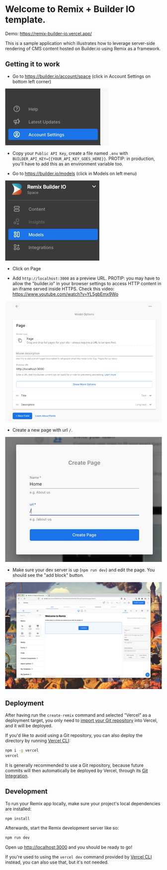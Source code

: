 # Welcome to Remix + Builder IO template.

Demo: https://remix-builder-io.vercel.app/

This is a sample application which illustrates how to leverage server-side rendering of CMS content hosted on Builder.io using Remix as a framework.

## Getting it to work

- Go to https://builder.io/account/space (click in Account Settings on bottom left corner)

![Account settings](public/account-settings.png)

- Copy your `Public API Key`, create a file named `.env` with `BUILDER_API_KEY={{YOUR_API_KEY_GOES_HERE}}`. PROTIP: in production, you'll have to add this as an environment variable too.

- Go to https://builder.io/models (click in Models on left menu)

![Models](public/models.png)

- Click on Page

- Add `http://localhost:3000` as a preview URL. PROTIP: you may have to allow the "builder.io" in your browser settings to access HTTP content in an iframe served inside HTTPS. Check this video: https://www.youtube.com/watch?v=YL5gbEmx9Wo

![Page - Preview URL](public/page-detail.png)

- Create a new page with url `/`. 

![Create page at /](public/create-page.png)

- Make sure your dev server is up (`npm run dev`) and edit the page. You should see the "add block" button.

![Add block](public/add-block.png)

## Deployment

After having run the `create-remix` command and selected "Vercel" as a deployment target, you only need to [import your Git repository](https://vercel.com/new) into Vercel, and it will be deployed.

If you'd like to avoid using a Git repository, you can also deploy the directory by running [Vercel CLI](https://vercel.com/cli):

```sh
npm i -g vercel
vercel
```

It is generally recommended to use a Git repository, because future commits will then automatically be deployed by Vercel, through its [Git Integration](https://vercel.com/docs/concepts/git).

## Development

To run your Remix app locally, make sure your project's local dependencies are installed:

```sh
npm install
```

Afterwards, start the Remix development server like so:

```sh
npm run dev
```

Open up [http://localhost:3000](http://localhost:3000) and you should be ready to go!

If you're used to using the `vercel dev` command provided by [Vercel CLI](https://vercel.com/cli) instead, you can also use that, but it's not needed.
